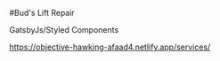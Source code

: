 #Bud's Lift Repair

GatsbyJs/Styled Components

https://objective-hawking-afaad4.netlify.app/services/
